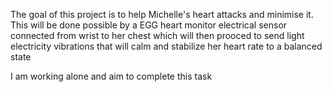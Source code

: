 

The goal of this project is to help Michelle's heart attacks and minimise it. This will be done possible by a EGG heart monitor electrical sensor connected from wrist to her chest which will then prooced to send light electricity vibrations that will calm and stabilize her heart rate to a balanced state

I am working alone and aim to complete this task
